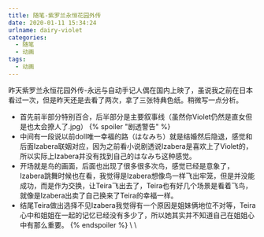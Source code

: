 ```yaml
---
title: 随笔-紫罗兰永恒花园外传
date: 2020-01-11 15:34:24
urlname: dairy-violet
categories:
  - 随笔
  - 动画
tags:
  - 动画
---
```


昨天紫罗兰永恒花园外传-永远与自动手记人偶在国内上映了，虽说我之前在日本看过一次，但是昨天还是去看了两次，拿了三张特典色纸。稍微写一点分析。

- 首先前半部分特别百合，后半部分是主要叙事线（虽然你Violet仍然是直女但是也太会撩人了.jpg）
{% spoiler "剧透警告" %}
- 中间有一段说以前doll唯一幸福的路（はなみち）就是结婚然后隐退，感觉和后面Izabera联姻对应，因为之前看小说剧透说Izabera是喜欢上了Violet的，所以实际上Izabera并没有找到自己的はなみち这种感觉。
- 开场就是鸟的画面，后面也出现了很多很多次鸟，感觉已经是意象了，Izabera跳舞时候也在看，我觉得是Izabera想像鸟一样飞出牢笼，但是并没能成功，而是作为交换，让Teira飞出去了，Teira也有好几个场景是看着飞鸟，就像是Izabera出卖了自己换来了Teira的幸福一样。
- 结尾Teira做出选择不见Izabera我觉得有一个原因是姐妹俩地位不对等，Teira心中和姐姐在一起的记忆已经没有多少了，所以她其实并不知道自己在姐姐心中有那么重要。
{% endspoiler %}
\\
\\
<!-- more -->